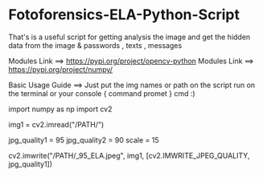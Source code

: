 # Fotoforensics-ELA-Python-Script
That's is a useful script for getting analysis the image and get the hidden data from the image &amp; passwords , texts , messages 



Modules Link ==> https://pypi.org/project/opencv-python
Modules Link ==> https://pypi.org/project/numpy/


Basic Usage Guide ==> Just put the img names or path on the script run on the terminal or your console { command promet } cmd :)


import numpy as np 
import cv2 

img1 = cv2.imread("/PATH/")

jpg_quality1 = 95
jpg_quality2 = 90
scale = 15

cv2.imwrite("/PATH/_95_ELA.jpeg", img1, [cv2.IMWRITE_JPEG_QUALITY, jpg_quality1])
